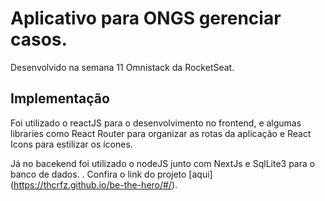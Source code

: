 
# Aplicativo para ONGS gerenciar casos.

Desenvolvido na semana 11 Omnistack da RocketSeat.

## Implementação

Foi utilizado o reactJS para o desenvolvimento no frontend, e algumas libraries como React Router para organizar as rotas da aplicação e React Icons para estilizar os ícones.

Já no bacekend foi utilizado o nodeJS junto com NextJs e SqlLite3 para o banco de dados.
.
Confira o link do projeto [aqui] (https://thcrfz.github.io/be-the-hero/#/).
